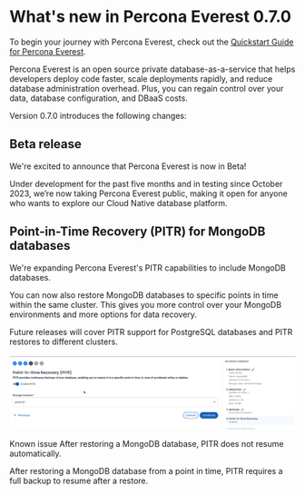 # What's new in Percona Everest 0.7.0

To begin your journey with Percona Everest, check out the [Quickstart Guide for Percona Everest](../quickstart-guide/quick-install.md).

Percona Everest is an open source private database-as-a-service that helps developers deploy code faster, scale deployments rapidly, and reduce database administration overhead. Plus, you can regain control over your data, database configuration, and DBaaS costs.

Version 0.7.0 introduces the following changes:

## Beta release

We're excited to announce that Percona Everest is now in Beta!

Under development for the past five months and in testing since October 2023, we’re now taking Percona Everest public, making it open for anyone who wants to explore our Cloud Native database platform.

## Point-in-Time Recovery (PITR) for MongoDB databases

We're expanding Percona Everest's PITR capabilities to include MongoDB databases.

You can now also restore MongoDB databases to specific points in time within the same cluster. This gives you more control over your MongoDB environments and more options for data recovery.

Future releases will cover PITR support for PostgreSQL databases and PITR restores to different clusters.

![Alt text](../images/PITR_Mongo.png)


Known issue
After restoring a MongoDB database, PITR does not resume automatically. 

After restoring a MongoDB database from a point in time, PITR requires a full backup to resume after a restore.